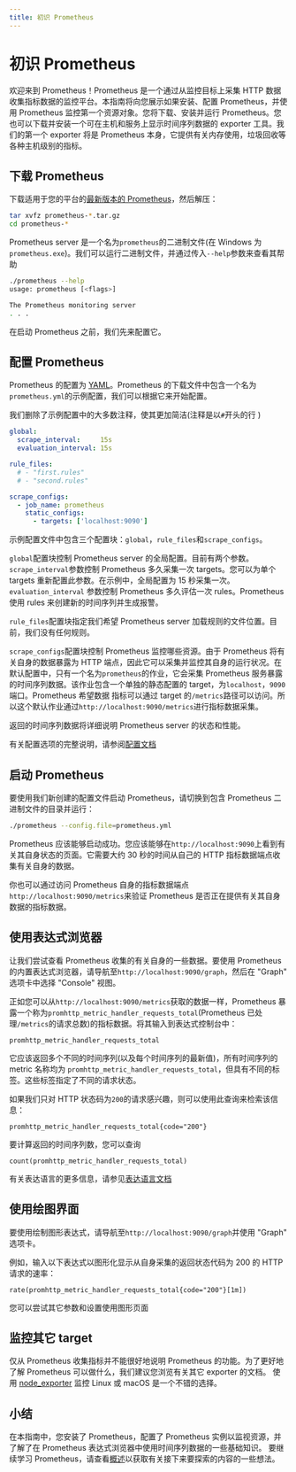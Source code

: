 ```yaml
---
title: 初识 Prometheus
---
```


# 初识 Prometheus

欢迎来到 Prometheus！Prometheus 是一个通过从监控目标上采集 HTTP 数据收集指标数据的监控平台。本指南将向您展示如果安装、配置 Prometheus，并使用 Prometheus 监控第一个资源对象。您将下载、安装并运行 Prometheus。您也可以下载并安装一个可在主机和服务上显示时间序列数据的 exporter 工具。我们的第一个 exporter 将是 Prometheus 本身，它提供有关内存使用，垃圾回收等各种主机级别的指标。

## 下载 Prometheus <a id="downloading-prometheus"></a>

下载适用于您的平台的[最新版本的 Prometheus](https://prometheus.io/download)，然后解压：

```bash
tar xvfz prometheus-*.tar.gz
cd prometheus-*
```

Prometheus server 是一个名为`prometheus`的二进制文件\(在 Windows 为`prometheus.exe`\)。我们可以运行二进制文件，并通过传入`--help`参数来查看其帮助

```bash
./prometheus --help
usage: prometheus [<flags>]

The Prometheus monitoring server
. . .
```

在启动 Prometheus 之前，我们先来配置它。

## 配置 Prometheus <a id="configuring-prometheus"></a>

Prometheus 的配置为 [YAML](http://www.yaml.org/start.html)。Prometheus 的下载文件中包含一个名为`prometheus.yml`的示例配置，我们可以根据它来开始配置。

我们删除了示例配置中的大多数注释，使其更加简洁\(注释是以`#`开头的行 \)

```yaml
global:
  scrape_interval:     15s
  evaluation_interval: 15s

rule_files:
  # - "first.rules"
  # - "second.rules"

scrape_configs:
  - job_name: prometheus
    static_configs:
      - targets: ['localhost:9090']
```

示例配置文件中包含三个配置块：`global`，`rule_files`和`scrape_configs`。

`global`配置块控制 Prometheus server 的全局配置。目前有两个参数。`scrape_interval`参数控制 Prometheus 多久采集一次 targets。您可以为单个 targets 重新配置此参数。在示例中，全局配置为 15 秒采集一次。`evaluation_interval` 参数控制 Prometheus 多久评估一次 rules。Prometheus 使用 rules 来创建新的时间序列并生成报警。

`rule_files`配置块指定我们希望 Prometheus server 加载规则的文件位置。目前，我们没有任何规则。

`scrape_configs`配置块控制 Prometheus 监控哪些资源。由于 Prometheus 将有关自身的数据暴露为 HTTP 端点，因此它可以采集并监控其自身的运行状况。在默认配置中，只有一个名为`prometheus`的作业，它会采集 Prometheus 服务暴露的时间序列数据。该作业包含一个单独的静态配置的 target，为`localhost`，`9090`端口。Prometheus 希望数据 指标可以通过 target 的`/metrics`路径可以访问。所以这个默认作业通过`http://localhost:9090/metrics`进行指标数据采集。

返回的时间序列数据将详细说明 Prometheus server 的状态和性能。

有关配置选项的完整说明，请参阅[配置文档](../prometheus/configuration/configuration.md)

## 启动 Prometheus <a id="starting-prometheus"></a>

要使用我们新创建的配置文件启动 Prometheus，请切换到包含 Prometheus 二进制文件的目录并运行：

```bash
./prometheus --config.file=prometheus.yml
```

Prometheus 应该能够启动成功。您应该能够在`http://localhost:9090`上看到有关其自身状态的页面。它需要大约 30 秒的时间从自己的 HTTP 指标数据端点收集有关自身的数据。

你也可以通过访问 Prometheus 自身的指标数据端点`http://localhost:9090/metrics`来验证 Prometheus 是否正在提供有关其自身数据的指标数据。

## 使用表达式浏览器 <a id="using-the-expression-browser"></a>

让我们尝试查看 Prometheus 收集的有关自身的一些数据。要使用 Prometheus 的内置表达式浏览器，请导航至`http://localhost:9090/graph`，然后在 "Graph" 选项卡中选择 "Console" 视图。

正如您可以从`http://localhost:9090/metrics`获取的数据一样，Prometheus 暴露一个称为`promhttp_metric_handler_requests_total`\(Prometheus 已处理`/metrics`的请求总数\)的指标数据。将其输入到表达式控制台中：

```text
promhttp_metric_handler_requests_total
```

它应该返回多个不同的时间序列\(以及每个时间序列的最新值\)，所有时间序列的 metric 名称均为 `promhttp_metric_handler_requests_total`，但具有不同的标签。这些标签指定了不同的请求状态。

如果我们只对 HTTP 状态码为`200`的请求感兴趣，则可以使用此查询来检索该信息：

```text
promhttp_metric_handler_requests_total{code="200"}
```

要计算返回的时间序列数，您可以查询

```text
count(promhttp_metric_handler_requests_total)
```

有关表达语言的更多信息，请参见[表达语言文档](../prometheus/querying/basics.md)

## 使用绘图界面 <a id="using-the-graphing-interface"></a>

要使用绘制图形表达式，请导航至`http://localhost:9090/graph`并使用 "Graph" 选项卡。

例如，输入以下表达式以图形化显示从自身采集的返回状态代码为 200 的 HTTP 请求的速率：

```text
rate(promhttp_metric_handler_requests_total{code="200"}[1m])
```

您可以尝试其它参数和设置使用图形页面

## 监控其它 target <a id="monitoring-other-targets"></a>

仅从 Prometheus 收集指标并不能很好地说明 Prometheus 的功能。为了更好地了解 Prometheus 可以做什么，我们建议您浏览有关其它 exporter 的文档。 使用 [node\_exporter](../guides/node-exporter.md) 监控 Linux 或 macOS 是一个不错的选择。

## 小结 <a id="summary"></a>

在本指南中，您安装了 Prometheus，配置了 Prometheus 实例以监视资源，并了解了在 Prometheus 表达式浏览器中使用时间序列数据的一些基础知识。 要继续学习 Prometheus，请查看[概述](overview.md)以获取有关接下来要探索的内容的一些想法。

